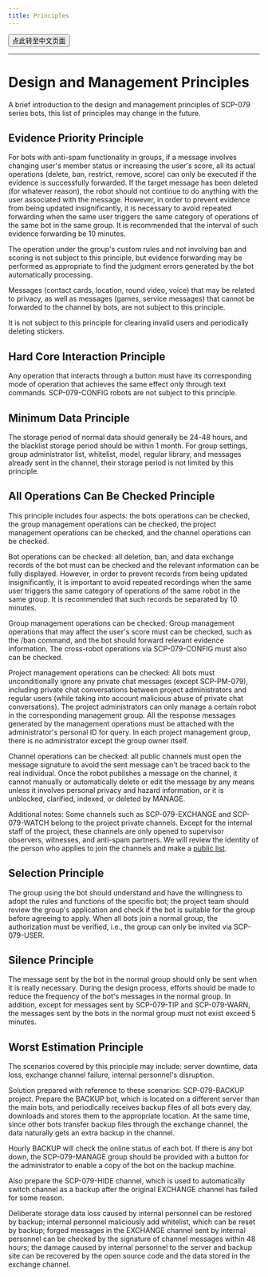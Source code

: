 ```yaml
---
title: Principles
---
```


<button onmouseover="PlaySound('totop1')" onmouseout="StopSound('totop1')" onclick="window.location.href = '/principles-zh/';" class="zh">点此转至中文页面</button>

---

# Design and Management Principles

A brief introduction to the design and management principles of SCP-079 series bots, this list of principles may change in the future.

## Evidence Priority Principle

For bots with anti-spam functionality in groups, if a message involves changing user's member status or increasing the user's score, all its actual operations (delete, ban, restrict, remove, score) can only be executed if the evidence is successfully forwarded. If the target message has been deleted (for whatever reason), the robot should not continue to do anything with the user associated with the message. However, in order to prevent evidence from being updated insignificantly, it is necessary to avoid repeated forwarding when the same user triggers the same category of operations of the same bot in the same group.  It is recommended that the interval of such evidence forwarding be 10 minutes.

The operation under the group's custom rules and not involving ban and scoring is not subject to this principle, but evidence forwarding may be performed as appropriate to find the judgment errors generated by the bot automatically processing.

Messages (contact cards, location, round video, voice) that may be related to privacy, as well as messages (games, service messages) that cannot be forwarded to the channel by bots, are not subject to this principle.

It is not subject to this principle for clearing invalid users and periodically deleting stickers.

## Hard Core Interaction Principle

Any operation that interacts through a button must have its corresponding mode of operation that achieves the same effect only through text commands. SCP-079-CONFIG robots are not subject to this principle.

## Minimum Data Principle

The storage period of normal data should generally be 24-48 hours, and the blacklist storage period should be within 1 month. For group settings, group administrator list, whitelist, model, regular library, and messages already sent in the channel, their storage period is not limited by this principle.

## All Operations Can Be Checked Principle

This principle includes four aspects: the bots operations can be checked, the group management operations can be checked, the project management operations can be checked, and the channel operations can be checked.

Bot operations can be checked: all deletion, ban, and data exchange records of the bot must can be checked and the relevant information can be fully displayed. However, in order to prevent records from being updated insignificantly, it is important to avoid repeated recordings when the same user triggers the same category of operations of the same robot in the same group. It is recommended that such records be separated by 10 minutes.

Group management operations can be checked: Group management operations that may affect the user's score must can be checked, such as the /ban command, and the bot should forward relevant evidence information. The cross-robot operations via SCP-079-CONFIG must also can be checked.

Project management operations can be checked: All bots must unconditionally ignore any private chat messages (except SCP-PM-079), including private chat conversations between project administrators and regular users (while taking into account malicious abuse of private chat conversations). The project administrators can only manage a certain robot in the corresponding management group. All the response messages generated by the management operations must be attached with the administrator's personal ID for query. In each project management group, there is no administrator except the group owner itself.

Channel operations can be checked: all public channels must open the message signature to avoid the sent message can't be traced back to the real individual. Once the robot publishes a message on the channel, it cannot manually or automatically delete or edit the message by any means unless it involves personal privacy and hazard information, or it is unblocked, clarified, indexed, or deleted by MANAGE.

Additional notes: Some channels such as SCP-079-EXCHANGE and SCP-079-WATCH belong to the project private channels. Except for the internal staff of the project, these channels are only opened to supervisor observers, witnesses, and anti-spam partners. We will review the identity of the person who applies to join the channels and make a [public list](/transparency/).

## Selection Principle

The group using the bot should understand and have the willingness to adopt the rules and functions of the specific bot; the project team should review the group's application and check if the bot is suitable for the group before agreeing to apply. When all bots join a normal group, the authorization must be verified, i.e., the group can only be invited via SCP-079-USER.

## Silence Principle

The message sent by the bot in the normal group should only be sent when it is really necessary. During the design process, efforts should be made to reduce the frequency of the bot's messages in the normal group. In addition, except for messages sent by SCP-079-TIP and SCP-079-WARN, the messages sent by the bots in the normal group must not exist exceed 5 minutes.

## Worst Estimation Principle

The scenarios covered by this principle may include: server downtime, data loss, exchange channel failure, internal personnel's disruption.

Solution prepared with reference to these scenarios: SCP-079-BACKUP project. Prepare the BACKUP bot, which is located on a different server than the main bots, and periodically receives backup files of all bots every day, downloads and stores them to the appropriate location. At the same time, since other bots transfer backup files through the exchange channel, the data naturally gets an extra backup in the channel.

Hourly BACKUP will check the online status of each bot. If there is any bot down, the SCP-079-MANAGE group should be provided with a button for the administrator to enable a copy of the bot on the backup machine.

Also prepare the SCP-079-HIDE channel, which is used to automatically switch channel as a backup after the original EXCHANGE channel has failed for some reason.

Deliberate storage data loss caused by internal personnel can be restored by backup; internal personnel maliciously add whitelist, which can be reset by backup; forged messages in the EXCHANGE channel sent by internal personnel can be checked by the signature of channel messages within 48 hours; the damage caused by internal personnel to the server and backup site can be recovered by the open source code and the data stored in the exchange channel.

<audio src="/audio/door/dooropenpage.ogg" autoplay></audio>
